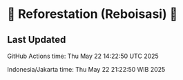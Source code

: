 
# 🌳 Reforestation (Reboisasi) 🌲

## Last Updated

GitHub Actions time: Thu May 22 14:22:50 UTC 2025

Indonesia/Jakarta time: Thu May 22 21:22:50 WIB 2025
